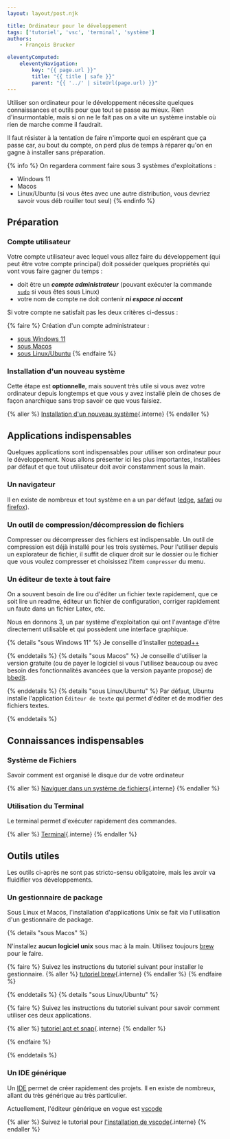 ```yaml
---
layout: layout/post.njk

title: Ordinateur pour le développement
tags: ['tutoriel', 'vsc', 'terminal', 'système']
authors: 
    - François Brucker

eleventyComputed:
    eleventyNavigation:
        key: "{{ page.url }}"
        title: "{{ title | safe }}"
        parent: "{{ '../' | siteUrl(page.url) }}"
---
```


Utiliser son ordinateur pour le développement nécessite quelques connaissances et outils pour que tout se passe au mieux. Rien d'insurmontable, mais si on ne le fait pas on a vite un système instable où rien de marche comme il faudrait.

Il faut résister à la tentation de faire n'importe quoi en espérant que ça passe car, au bout du compte, on perd plus de temps à réparer qu'on en gagne à installer sans préparation.

{% info %}
On regardera comment faire sous 3 systèmes d'exploitations :

* Windows 11
* Macos
* Linux/Ubuntu (si vous êtes avec une autre distribution, vous devriez savoir vous déb rouiller tout seul)
{% endinfo %}

## Préparation

### Compte utilisateur

Votre compte utilisateur avec lequel vous allez faire du développement (qui peut être votre compte principal) doit posséder quelques propriétés qui vont vous faire gagner du temps :

* doit être un ***compte administrateur*** (pouvant exécuter la commande [`sudo`](https://www.linuxtricks.fr/wiki/print.php?id=480) si vous êtes sous Linux)
* votre nom de compte ne doit contenir ***ni espace ni accent***

Si votre compte ne satisfait pas les deux critères ci-dessus :

{% faire %}
Création d'un compte administrateur :

* [sous Windows 11](https://support.microsoft.com/fr-fr/windows/cr%C3%A9er-un-compte-d-administrateur-ou-d-utilisateur-local-dans-windows-20de74e0-ac7f-3502-a866-32915af2a34d)
* [sous Macos](https://support.apple.com/fr-fr/guide/mac-help/mchl3e281fc9/mac)
* [sous Linux/Ubuntu](https://guide.ubuntu-fr.org/desktop/user-add.html)
{% endfaire %}

### Installation d'un nouveau système

Cette étape est **optionnelle**, mais souvent très utile si vous avez votre ordinateur depuis longtemps et que vous y avez installé plein de choses de façon anarchique sans trop savoir ce que vous faisiez.

{% aller %}
[Installation d'un nouveau système](installation-nouveau-système){.interne}
{% endaller %}

## Applications indispensables

Quelques applications sont indispensables pour utiliser son ordinateur pour le développement. Nous allons présenter ici les plus importantes, installées par défaut et que tout utilisateur doit avoir constamment sous la main.

### Un navigateur

Il en existe de nombreux et tout système en a un par défaut ([edge](https://fr.wikipedia.org/wiki/Microsoft_Edge), [safari](https://fr.wikipedia.org/wiki/Safari_(navigateur_web)) ou [firefox](https://fr.wikipedia.org/wiki/Mozilla_Firefox)).

### Un outil de compression/décompression de fichiers

Compresser ou décompresser des fichiers est indispensable. Un outil de compression est déjà installé pour les trois systèmes. Pour l'utiliser depuis un explorateur de fichier, il suffit de cliquer droit sur le dossier ou le fichier que vous voulez compresser et choisissez l'item `compresser` du menu.

### Un éditeur de texte à tout faire

On a souvent besoin de lire ou d'éditer un fichier texte rapidement, que ce soit lire un readme, éditeur un fichier de configuration, corriger rapidement un faute dans un fichier Latex, etc.

Nous en donnons 3, un par système d'exploitation qui ont l'avantage d'être directement utilisable et qui possèdent une interface graphique.

{% details "sous Windows 11" %}
Je conseille d'installer [notepad++](https://notepad-plus-plus.org/)

{% enddetails %}
{% details "sous Macos" %}
Je conseille d'utiliser la version gratuite (ou de payer le logiciel si vous l'utilisez beaucoup ou avec besoin des fonctionnalités avancées que la version payante propose) de [bbedit](http://www.barebones.com/products/bbedit/).

{% enddetails %}
{% details "sous Linux/Ubuntu" %}
Par défaut, Ubuntu installe l'application `Éditeur de texte` qui permet d'éditer et de modifier des fichiers textes.

{% enddetails %}

## Connaissances indispensables

### Système de Fichiers

Savoir comment est organisé le disque dur de votre ordinateur

{% aller %}
[Naviguer dans un système de fichiers](../fichiers-navigation){.interne}
{% endaller %}

### Utilisation du Terminal

Le terminal permet d'exécuter rapidement des commandes.

{% aller %}
[Terminal](../terminal){.interne}
{% endaller %}

## Outils utiles

Les outils ci-après ne sont pas stricto-sensu obligatoire, mais les avoir va fluidifier vos développements.

### <span id="gestionnaire-package"></span>Un gestionnaire de package

Sous Linux et Macos, l'installation d'applications Unix se fait via l'utilisation d'un gestionnaire de package.

{% details "sous Macos" %}

N'installez **aucun logiciel unix** sous mac à la main. Utilisez toujours [brew](https://brew.sh/index_fr) pour le faire.

{% faire %}
Suivez les instructions du tutoriel suivant pour installer le gestionnaire.
{% aller %}
[tutoriel brew](../brew){.interne}
{% endaller %}
{% endfaire %}

{% enddetails %}
{% details "sous Linux/Ubuntu" %}

{% faire %}
Suivez les instructions du tutoriel suivant pour savoir comment utiliser ces deux applications.

{% aller %}
[tutoriel apt et snap](../apt-snap){.interne}
{% endaller %}

{% endfaire %}

{% enddetails %}

### Un IDE générique

Un [IDE](https://fr.wikipedia.org/wiki/Environnement_de_d%C3%A9veloppement) permet de créer rapidement des projets. Il en existe de nombreux, allant du très générique au très particulier.

Actuellement, l'éditeur générique en vogue est [vscode](https://code.visualstudio.com/)

{% aller %}
Suivez le tutorial pour [l'installation de vscode](../vsc-installation-et-prise-en-main){.interne}
{% endaller %}
